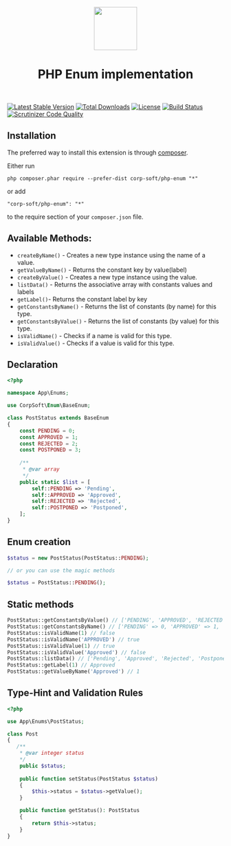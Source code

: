 <p align="center">
    <img src="https://avatars1.githubusercontent.com/u/33844443" height="100px">
    <h1 align="center">PHP Enum implementation</h1>
    <br>
</p>

[![Latest Stable Version](https://poser.pugx.org/corp-soft/php-enum/v/stable)](https://packagist.org/packages/corp-soft/php-enum)
[![Total Downloads](https://poser.pugx.org/corp-soft/php-enum/downloads)](https://packagist.org/packages/corp-soft/php-enum)
[![License](https://poser.pugx.org/corp-soft/php-enum/license)](https://packagist.org/packages/corp-soft/php-enum)
[![Build Status](https://travis-ci.org/Corp-Soft/php-enum.svg?branch=master)](https://travis-ci.org/Corp-Soft/php-enum)
[![Scrutinizer Code Quality](https://scrutinizer-ci.com/g/Corp-Soft/php-enum/badges/quality-score.png?b=master)](https://scrutinizer-ci.com/g/Corp-Soft/php-enum/?branch=master)

Installation
------------

The preferred way to install this extension is through [composer](http://getcomposer.org/download/).

Either run

```
php composer.phar require --prefer-dist corp-soft/php-enum "*"
```

or add

```
"corp-soft/php-enum": "*"
```

to the require section of your `composer.json` file.

## Available Methods:

- `createByName()` - Creates a new type instance using the name of a value.
- `getValueByName()` - Returns the constant key by value(label)
- `createByValue()` - Creates a new type instance using the value.
- `listData()` - Returns the associative array with constants values and labels
- `getLabel()`- Returns the constant label by key
- `getConstantsByName()` - Returns the list of constants (by name) for this type.
- `getConstantsByValue()` - Returns the list of constants (by value) for this type.
- `isValidName()` - Checks if a name is valid for this type.
- `isValidValue()` - Checks if a value is valid for this type.

## Declaration

```php
<?php

namespace App\Enums;

use CorpSoft\Enum\BaseEnum;

class PostStatus extends BaseEnum
{
    const PENDING = 0;
    const APPROVED = 1;
    const REJECTED = 2;
    const POSTPONED = 3;
    
    /**
     * @var array
     */
    public static $list = [
        self::PENDING => 'Pending',
        self::APPROVED => 'Approved',
        self::REJECTED => 'Rejected',
        self::POSTPONED => 'Postponed',
    ];
}
```
## Enum creation
```php
$status = new PostStatus(PostStatus::PENDING);

// or you can use the magic methods

$status = PostStatus::PENDING();
```

## Static methods
```php
PostStatus::getConstantsByValue() // ['PENDING', 'APPROVED', 'REJECTED', 'POSTPONED']
PostStatus::getConstantsByName() // ['PENDING' => 0, 'APPROVED' => 1, 'REJECTED' => 2, 'POSTPONED' => 3]
PostStatus::isValidName(1) // false
PostStatus::isValidName('APPROVED') // true
PostStatus::isValidValue(1) // true
PostStatus::isValidValue('Approved') // false
PostStatus::listData() // ['Pending', 'Approved', 'Rejected', 'Postponed']
PostStatus::getLabel(1) // Approved
PostStatus::getValueByName('Approved') // 1
```
## Type-Hint and Validation Rules
```php
<?php

use App\Enums\PostStatus;

class Post
{
   /**
    * @var integer status 
    */
    public $status;
    
    public function setStatus(PostStatus $status)
    {
        $this->status = $status->getValue();
    }

    public function getStatus(): PostStatus
    {
        return $this->status;
    }
}
```

